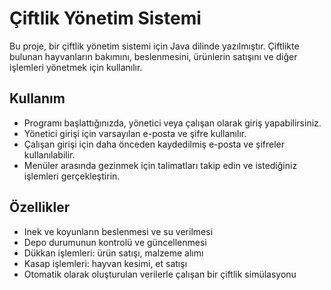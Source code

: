 # Çiftlik Yönetim Sistemi
Bu proje, bir çiftlik yönetim sistemi için Java dilinde yazılmıştır. Çiftlikte bulunan hayvanların bakımını, beslenmesini, ürünlerin satışını ve diğer işlemleri yönetmek için kullanılır.
## Kullanım
- Programı başlattığınızda, yönetici veya çalışan olarak giriş yapabilirsiniz.
- Yönetici girişi için varsayılan e-posta ve şifre kullanılır.
- Çalışan girişi için daha önceden kaydedilmiş e-posta ve şifreler kullanılabilir.
- Menüler arasında gezinmek için talimatları takip edin ve istediğiniz işlemleri gerçekleştirin.
## Özellikler
- Inek ve koyunların beslenmesi ve su verilmesi
- Depo durumunun kontrolü ve güncellenmesi
- Dükkan işlemleri: ürün satışı, malzeme alımı
- Kasap işlemleri: hayvan kesimi, et satışı
- Otomatik olarak oluşturulan verilerle çalışan bir çiftlik simülasyonu
